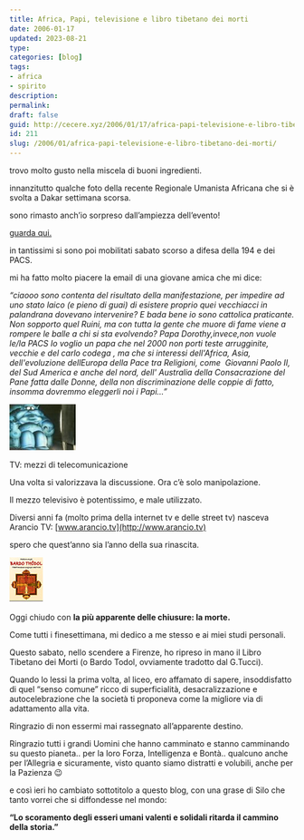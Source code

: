 ```yaml
---
title: Africa, Papi, televisione e libro tibetano dei morti
date: 2006-01-17
updated: 2023-08-21
type: 
categories: [blog]
tags:
- africa
- spirito
description: 
permalink: 
draft: false
guid: http://cecere.xyz/2006/01/17/africa-papi-televisione-e-libro-tibetano-dei-morti/
id: 211
slug: /2006/01/africa-papi-televisione-e-libro-tibetano-dei-morti/
---
```


trovo molto gusto nella miscela di buoni ingredienti.

innanzitutto qualche foto della recente Regionale Umanista Africana che si è svolta a Dakar settimana scorsa.
  
sono rimasto anch’io sorpreso dall’ampiezza dell’evento!
  
[guarda qui.](http://www.partitoumanista.it/index.php?option=com_content&task=view&id=159&Itemid=0)

in tantissimi si sono poi mobilitati sabato scorso a difesa della 194 e dei PACS.
  
mi ha fatto molto piacere la email di una giovane amica che mi dice:
  
_“ciaooo sono contenta del risultato della manifestazione, per impedire ad uno stato laico (e pieno di guai) di esistere proprio quei vecchiacci in palandrana dovevano intervenire? E bada bene io sono cattolica praticante. Non sopporto quel Ruini, ma con tutta la gente che muore di fame viene a rompere le balle a chi si sta evolvendo? Papa Dorothy,invece,non vuole le/la PACS Io voglio un papa che nel 2000 non porti teste arrugginite, vecchie e del carlo codega , ma che si interessi dell'Africa, Asia, dell'evoluzione dellEuropa della Pace tra Religioni, come  Giovanni Paolo II, del Sud America e anche del nord, dell' Australia della Consacrazione del Pane fatta dalle Donne, della non discriminazione delle coppie di fatto, insomma dovremmo eleggerli noi i Papi…”_

![](../../../assets/img/post/2006/tv.jpg)

TV: mezzi di telecomunicazione
  
Una volta si valorizzava la discussione. Ora c’è solo manipolazione.
  
Il mezzo televisivo è potentissimo, e male utilizzato.
  
Diversi anni fa (molto prima della internet tv e delle street tv) nasceva Arancio TV: [www.arancio.tv](http://www.arancio.tv)
  
spero che quest’anno sia l’anno della sua rinascita.

![](../../../assets/img/post/2006/BardoTodol.jpg)

Oggi chiudo con **la più apparente delle chiusure: la morte.**
  
Come tutti i finesettimana, mi dedico a me stesso e ai miei studi personali.
  
Questo sabato, nello scendere a Firenze, ho ripreso in mano il Libro Tibetano dei Morti (o Bardo Todol, ovviamente tradotto dal G.Tucci).
  
Quando lo lessi la prima volta, al liceo, ero affamato di sapere, insoddisfatto di quel “senso comune” ricco di superficialità, desacralizzazione e autocelebrazione che la società ti proponeva come la migliore via di adattamento alla vita.
  
Ringrazio di non essermi mai rassegnato all’apparente destino.
  
Ringrazio tutti i grandi Uomini che hanno camminato e stanno camminando su questo pianeta.. per la loro Forza, Intelligenza e Bontà.. qualcuno anche per l’Allegria e sicuramente, visto quanto siamo distratti e volubili, anche per la Pazienza 😉

e così ieri ho cambiato sottotitolo a questo blog, con una grase di Silo che tanto vorrei che si diffondesse nel mondo:
  
**“Lo scoramento degli esseri umani valenti e solidali ritarda il cammino della storia.”**